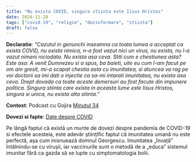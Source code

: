 ```yaml
---
title: "Nu exista COVID, singura stiinta este Iisus Hristos"
date: 2024-11-28
tags: ["covid-19", "religie", "dezinformare", "stiinta"]
draft: false
---
```


**Declaratie**: 
*"Cazutul in genunchi inseamna ca toata <span class="emphasis">lumea a acceptat ca exista COVID, nu exista nimica, n-a fost vazut nici un virus, nu exista</span>, nu l-a vazut nimeni niciodata. Nu exista asa ceva. Stiti cum e chestiunea asta? Este asa: A venit Dumnezeu si a spus, ba baieti, uite eu cum l-am facut pe om am gresit, mi-a scapat chestia asta cu imunitatea, si atuncea va rog pe voi doctorii sa imi dati o injectie ca sa-mi intarati imunitatea, nu exista asa ceva. Drept dovada ca toate aceste demersuri au fost facute din impunere politica. Singura stiinta care exista in aceasta lume este Iisus Hristos, singura si unica, nu exista alta stiinta."*

**Context**: Podcast cu Gojira  [Minutul 34](https://youtu.be/cd6lf1aWyi4?feature=shared&t=2058)
<!--more-->
**Dovezi si fapte**:  [Date despre COVID](https://shorturl.at/2KV6Y)

Pe lângă faptul că există un munte de dovezi despre pandemia de COVID-19 si efectele acesteia, este adevăr științific faptul că imunitatea umană nu este perfectă, așa cum inisnuează domnul Georgescu. Imunitatea „învață” întâlnindu-se cu virușii, iar vaccinurile sunt o metodă de a „educa” sistemul imunitar fără ca gazda să se lupte cu simptomatologia bolii. 



